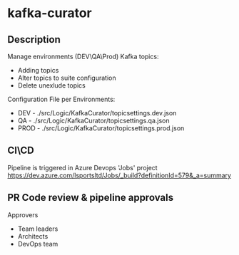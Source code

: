# kafka-curator

## Description 

Manage environments (DEV\QA\Prod) Kafka topics:
* Adding topics
* Alter topics to suite configuration 
* Delete unexlude topics

Configuration File per Environments:
* DEV - ./src/Logic/KafkaCurator/topicsettings.dev.json
* QA - ./src/Logic/KafkaCurator/topicsettings.qa.json
* PROD - ./src/Logic/KafkaCurator/topicsettings.prod.json

## CI\CD
Pipeline is triggered in Azure Devops 'Jobs' project
https://dev.azure.com/lsportsltd/Jobs/_build?definitionId=579&_a=summary 

## PR Code review & pipeline approvals 
  Approvers 
  * Team leaders 
  * Architects 
  * DevOps team

